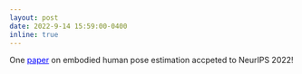 ```yaml
---
layout: post
date: 2022-9-14 15:59:00-0400
inline: true
---
```


One <a href="https://arxiv.org/abs/2206.09106" style="color: blue">paper</a> on embodied human pose estimation accpeted to NeurIPS 2022!


